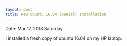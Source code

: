 ```yaml
---
layout: post
title: New ubuntu 16.04 (Xenial) Installation
---
```


Date: Mar 17, 2018 Saturday

I installed a fresh copy of ubuntu 16.04 on my HP laptop.
